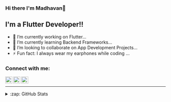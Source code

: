 ### Hi there I'm Madhavan👋

<!--
**madhavanmaddy/madhavanmaddy** is a ✨ _special_ ✨ repository because its `README.md` (this file) appears on your GitHub profile.

Here are some ideas to get you started:
-->

## I'm a Flutter Developer!!


- 🔭 I’m currently working on Flutter...
- 🌱 I’m currently learning Backend Frameworks...
- 👯 I’m looking to collaborate on App Development Projects...
- ⚡ Fun fact: I always wear my earphones while coding ...


### Connect with me:


[<img align="left" alt="codeSTACKr | Twitter" width="22px" src="https://cdn.jsdelivr.net/npm/simple-icons@v3/icons/twitter.svg" />][twitter]
[<img align="left" alt="codeSTACKr | LinkedIn" width="22px" src="https://cdn.jsdelivr.net/npm/simple-icons@v3/icons/linkedin.svg" />][linkedin]
[<img align="left" alt="codeSTACKr | Instagram" width="22px" src="https://cdn.jsdelivr.net/npm/simple-icons@v3/icons/instagram.svg" />][instagram]

<br />

---



<details>
  <summary>:zap: GitHub Stats</summary>

  ![Madhavan's GitHub stats](https://github-readme-stats.vercel.app/api?username=madhavanmaddy&count_private=true)


</details>

[twitter]: https://twitter.com/_madhavan_s_
[instagram]: https://www.instagram.com/_.maddy._16/
[linkedin]: https://www.linkedin.com/in/maddy-s/
